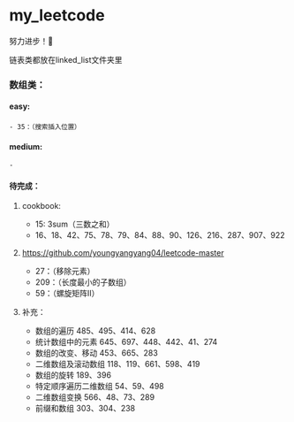 # my_leetcode
努力进步！💪

链表类都放在linked_list文件夹里

### 数组类：

#### easy:
    - 35：（搜索插入位置）

#### medium:
    - 

#### 待完成：
1. cookbook:
    - 15: 3sum（三数之和）
    - 16、18、42、75、78、79、84、88、90、126、216、287、907、922


2. https://github.com/youngyangyang04/leetcode-master
    - 27：（移除元素）
    - 209：（长度最小的子数组）
    - 59：（螺旋矩阵II）


3. 补充：
    - 数组的遍历 485、495、414、628
    - 统计数组中的元素 645、697、448、442、41、274
    - 数组的改变、移动 453、665、283
    - 二维数组及滚动数组 118、119、661、598、419
    - 数组的旋转 189、396
    - 特定顺序遍历二维数组 54、59、498
    - 二维数组变换 566、48、73、289
    - 前缀和数组 303、304、238
